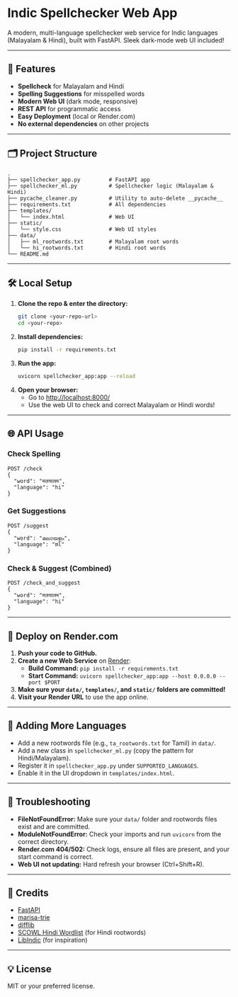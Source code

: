 # Indic Spellchecker Web App

A modern, multi-language spellchecker web service for Indic languages (Malayalam & Hindi), built with FastAPI. Sleek dark-mode web UI included!

---

## 🚀 Features
- **Spellcheck** for Malayalam and Hindi
- **Spelling Suggestions** for misspelled words
- **Modern Web UI** (dark mode, responsive)
- **REST API** for programmatic access
- **Easy Deployment** (local or Render.com)
- **No external dependencies** on other projects

---

## 🗂️ Project Structure
```
.
├── spellchecker_app.py         # FastAPI app
├── spellchecker_ml.py          # Spellchecker logic (Malayalam & Hindi)
├── pycache_cleaner.py          # Utility to auto-delete __pycache__
├── requirements.txt            # All dependencies
├── templates/
│   └── index.html              # Web UI
├── static/
│   └── style.css               # Web UI styles
├── data/
│   ├── ml_rootwords.txt        # Malayalam root words
│   └── hi_rootwords.txt        # Hindi root words
└── README.md
```

---

## 🛠️ Local Setup

1. **Clone the repo & enter the directory:**
   ```bash
   git clone <your-repo-url>
   cd <your-repo>
   ```
2. **Install dependencies:**
   ```bash
   pip install -r requirements.txt
   ```
3. **Run the app:**
   ```bash
   uvicorn spellchecker_app:app --reload
   ```
4. **Open your browser:**
   - Go to [http://localhost:8000/](http://localhost:8000/)
   - Use the web UI to check and correct Malayalam or Hindi words!

---

## 🌐 API Usage

### Check Spelling
```http
POST /check
{
  "word": "मलयालम",
  "language": "hi"
}
```

### Get Suggestions
```http
POST /suggest
{
  "word": "മലായളം",
  "language": "ml"
}
```

### Check & Suggest (Combined)
```http
POST /check_and_suggest
{
  "word": "मलयालम",
  "language": "hi"
}
```

---

## 🚀 Deploy on Render.com

1. **Push your code to GitHub.**
2. **Create a new Web Service** on [Render](https://render.com/):
   - **Build Command:** `pip install -r requirements.txt`
   - **Start Command:** `uvicorn spellchecker_app:app --host 0.0.0.0 --port $PORT`
3. **Make sure your `data/`, `templates/`, and `static/` folders are committed!**
4. **Visit your Render URL** to use the app online.

---

## 📝 Adding More Languages
- Add a new rootwords file (e.g., `ta_rootwords.txt` for Tamil) in `data/`.
- Add a new class in `spellchecker_ml.py` (copy the pattern for Hindi/Malayalam).
- Register it in `spellchecker_app.py` under `SUPPORTED_LANGUAGES`.
- Enable it in the UI dropdown in `templates/index.html`.

---

## 🐞 Troubleshooting
- **FileNotFoundError:** Make sure your `data/` folder and rootwords files exist and are committed.
- **ModuleNotFoundError:** Check your imports and run `uvicorn` from the correct directory.
- **Render.com 404/502:** Check logs, ensure all files are present, and your start command is correct.
- **Web UI not updating:** Hard refresh your browser (Ctrl+Shift+R).

---

## 🙏 Credits
- [FastAPI](https://fastapi.tiangolo.com/)
- [marisa-trie](https://github.com/pytries/marisa-trie)
- [difflib](https://docs.python.org/3/library/difflib.html)
- [SCOWL Hindi Wordlist](https://github.com/kaustubhhiware/scowl-hindi-wordlist) (for Hindi rootwords)
- [LibIndic](https://github.com/libindic/libindic) (for inspiration)

---

## 💡 License
MIT or your preferred license. 